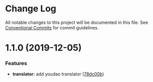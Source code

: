 # Change Log

All notable changes to this project will be documented in this file.
See [Conventional Commits](https://conventionalcommits.org) for commit guidelines.

# 1.1.0 (2019-12-05)


### Features

* **translator:** add youdao translator ([78dc00b](https://github.com/OpenTranslate/OpenTranslate/commit/78dc00b))
